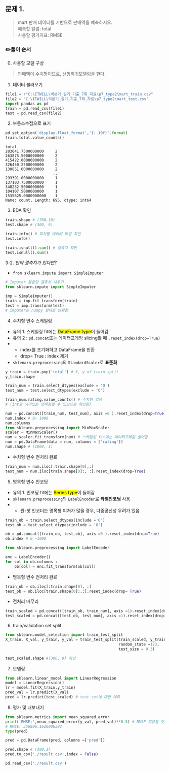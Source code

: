 문제 1. 
--
> mart 판매 데이터를 기반으로 판매액을 예측하시오.  
> 예측할 칼럼: total  
> 사용할 평가지표: RMSE

### ✏️풀이 순서 
0. 사용할 모델 구상
> 판매액이 수치형이므로, 선형회귀모델링을 한다.   
1. 데이터 불러오기 
```python
file1 = r"C:\ITWILL\빅분기_실기_기출_7회_자료\p7_type2\mart_train.csv"
file2 = "C:\ITWILL\빅분기_실기_기출_7회_자료\p7_type2\mart_test.csv"
import pandas as pd 
train = pd.read_csv(file1)
test = pd.read_csv(file2)
```

2. 부동소수점으로 표기
```python
pd.set_option('display.float_format','{:.10f}'.format)
train.total.value_counts()
```
```
total
283641.7500000000     2
263875.5000000000     2
415422.0000000000     2
326450.2500000000     2
130851.0000000000     2
                     ..
293391.0000000000     1
137103.7500000000     1
348232.5000000000     1
104107.5000000000     1
1535625.0000000000    1
Name: count, Length: 695, dtype: int64
```

3. EDA 확인 
```python
train.shape # (700,10)
test.shape # (300, 9) 

train.info() # 피쳐별 데이터 타입 확인 
test.info() 

train.isnull().sum() # 결측치 확인 
test.isnull().sum()
```
3-2. *만약 결측치가 있다면?*  
* ```from sklearn.impute import SimpleImputer``` 
```python
# Imputer 활용한 결측치 채우기
from sklearn.impute import SimpleImputer

imp = SimpleImputer()
train = imp.fit_transform(train)
test = imp.transform(test)
# imputer는 numpy 형태로 반환함
```



4. 수치형 변수 스케일링
* 유의 1. 스케일링 fit에는 <mark>DataFrame type</mark>이 들어감 
* 유의 2 : ```pd.concat```또는 데이터프레임 slicing할 때 ```.reset_index(drop=True)```
* * index를 초기화하고 DataFrame을 반환
  * drop= True : index 제거
* ```sklenarn.preprocessing```의 ```StandardScaler```로 **표준화** 
```python
y_train = train.pop('total') # X, y of train split
y_train.shape

train_num = train.select_dtypes(exclude = 'O')
test_num = test.select_dtypes(exclude = 'O')

train_num.rating.value_counts() # 수치형 맞음 
# (int로 되어있는 명목형일 수 있으므로 확인함)

num = pd.concat([train_num, test_num], axis =0 ).reset_index(drop=True)
num.index # 0~ 1000
num.columns
from sklearn.preprocessing import MinMaxScaler 
scaler = MinMaxScaler() 
num = scaler.fit_transform(num) # 스케일링 fit에는 데이터프레임 들어감 
num = pd.DataFrame(data = num, columns = ['rating'])
num.shape # (1000, 1)
```

* 수치형 변수 전처리 완료
```python
train_num = num.iloc[:train.shape[0],:]
test_num = num.iloc[train.shape[0]:, :].reset_index(drop=True)
```

5. 명목형 변수 인코딩
* 유의 1. 인코딩 fit에는 <mark>Series type</mark>이 들어감
* ```sklenarn.preprocessing```의 ```LabelEncoder```로 **라벨인코딩** 사용
* * 원-핫 인코더는 명목형 피쳐가 많을 경우, 다중공선성 우려가 있음
```python
train_ob = train.select_dtypes(include ='O')
test_ob = test.select_dtypes(include = 'O')

ob = pd.concat([train_ob, test_ob], axis =0 ).reset_index(drop=True)
ob.index # 0 ~1000 

from sklearn.preprocessing import LabelEncoder 

enc = LabelEncoder() 
for col in ob.columns : 
    ob[col] = enc.fit_transform(ob[col]) 
```

* 명목형 변수 전처리 완료
```python
train_ob = ob.iloc[:train.shape[0], :]
test_ob = ob.iloc[train.shape[0]:,:].reset_index(drop= True)
```

* 전처리 마무리
```python
train_scaled = pd.concat([train_ob, train_num], axis =1).reset_index(drop=True)
test_scaled = pd.concat([test_ob, test_num], axis =1).reset_index(drop=True)
```
6. train/validation set split
```python
from sklearn.model_selection import train_test_split 
X_train, X_val, y_train, y_val = train_test_split(train_scaled, y_train, 
                                                  random_state =123, 
                                                  test_size = 0.3)

test_scaled.shape #(300, 9) 확인 
```

7. 모델링
```python
from sklearn.linear_model import LinearRegression 
model = LinearRegression() 
lr = model.fit(X_train,y_train)
pred_val = lr.predict(X_val)
pred = lr.predict(test_scaled) # test set에 대한 예측 
```

8. 평가 및 내보내기
```python
from sklearn.metrics import mean_squared_error 
print('RMSE:',mean_squared_error(y_val, pred_val)**0.5) # RMSE 적용할 것
# RMSE: 356806.1620006393
type(pred)

pred = pd.DataFrame(pred, columns =['pred'])

pred.shape # (300,1)
pred.to_csv('./result.csv',index = False)

pd.read_csv('./result.csv')
```
